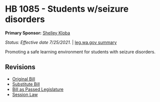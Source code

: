 # HB 1085 - Students w/seizure disorders
**Primary Sponsor:** [Shelley Kloba](/person/leg/shelley.kloba.md)

*Status: Effective date 7/25/2021.* | [leg.wa.gov summary](https://app.leg.wa.gov/billsummary?BillNumber=1085&Year=2021)

Promoting a safe learning environment for students with seizure disorders.

## Revisions
* [Original Bill](1/)
* [Substitute Bill](S/)
* [Bill as Passed Legislature](S.PL/)
* [Session Law](S.SL/)
